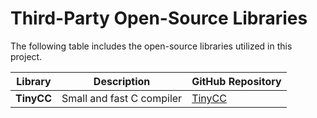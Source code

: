 # Third-Party Open-Source Libraries

The following table includes the open-source libraries utilized in this project.

| Library   | Description            | GitHub Repository                         |
|-----------|------------------------|-------------------------------------------|
| **TinyCC** | Small and fast C compiler | [TinyCC](https://github.com/TinyCC/tinycc) |

